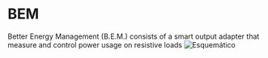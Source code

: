 # BEM
Better Energy Management (B.E.M.) consists of a smart output adapter that measure and control power usage on resistive loads
![Esquemático](https://github.com/user-attachments/assets/a473061a-dcb3-4adb-9a37-0e77a7a7df4c)
